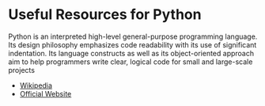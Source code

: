 # Useful Resources for Python
Python is an interpreted high-level general-purpose programming language. 
Its design philosophy emphasizes code readability with its use of significant indentation. 
Its language constructs as well as its object-oriented approach aim to help programmers write clear, logical code for small and large-scale projects

- [Wikipedia](https://en.wikipedia.org/wiki/Python_(programming_language))
- [Official Website](https://www.python.org/)